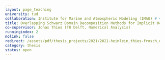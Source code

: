 ```yaml
---
layout: page_teaching
university: tud
collaboration: Institute for Marine and Atmospheric Modeling (IMAU) # <a href="https://www.uu.nl/en/research/institute-for-marine-and-atmospheric-research-imau" target="_blank">Institute for Marine and Atmospheric Modeling (IMAU)</a>
title: Overlapping Schwarz Domain Decomposition Methods for Implicit Ocean Models
co-supervisor: Jonas Thies (TU Delft, Numerical Analysis)
runningindex: 2
nolink: false
redirect: /assets/pdf/thesis_projects/2021/2021-heinlein_thies-frosch_ocean.pdf
category: thesis
status: open
---
```

